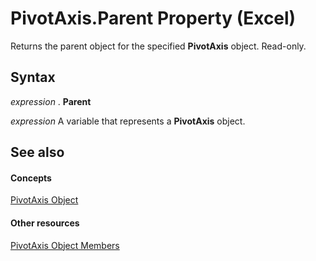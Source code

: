 
# PivotAxis.Parent Property (Excel)

Returns the parent object for the specified  **PivotAxis** object. Read-only.


## Syntax

 _expression_ . **Parent**

 _expression_ A variable that represents a **PivotAxis** object.


## See also


#### Concepts


[PivotAxis Object](f8f4fbef-5cf7-1615-2ed3-7c90ab6c82f6.md)
#### Other resources


[PivotAxis Object Members](b6c83c38-d8f8-2d5f-7216-0501ad87225f.md)
